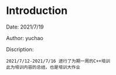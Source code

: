 # Introduction

Date: 2021/7/19

Author: yuchao 

Discription: 

```
2021/7/12-2021/7/16 进行了为期一周的C++培训
此为培训内容的总结，也是培训大作业
```


